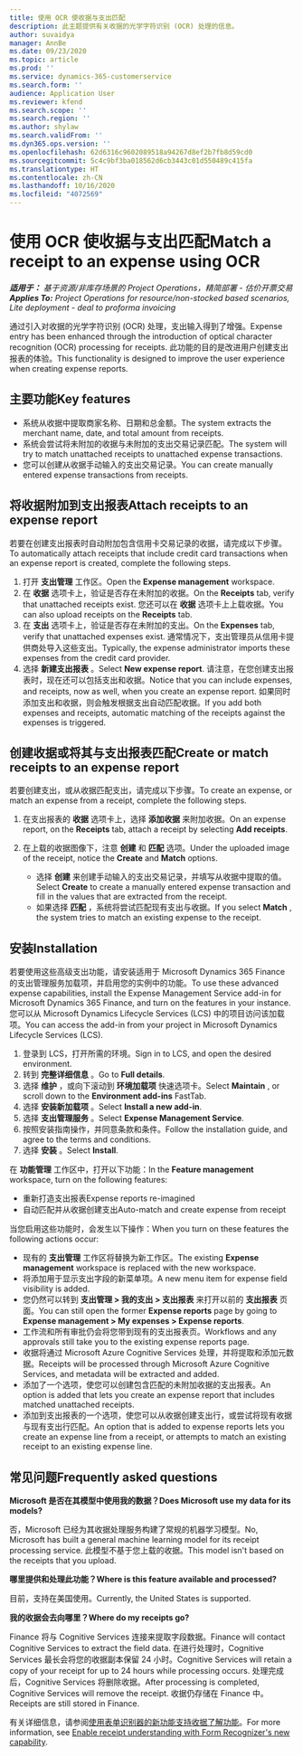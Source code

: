```yaml
---
title: 使用 OCR 使收据与支出匹配
description: 此主题提供有关收据的光学字符识别 (OCR) 处理的信息。
author: suvaidya
manager: AnnBe
ms.date: 09/23/2020
ms.topic: article
ms.prod: ''
ms.service: dynamics-365-customerservice
ms.search.form: ''
audience: Application User
ms.reviewer: kfend
ms.search.scope: ''
ms.search.region: ''
ms.author: shylaw
ms.search.validFrom: ''
ms.dyn365.ops.version: ''
ms.openlocfilehash: 62d6316c9602089518a94267d8ef2b7fb8d59cd0
ms.sourcegitcommit: 5c4c9bf3ba018562d6cb3443c01d550489c415fa
ms.translationtype: HT
ms.contentlocale: zh-CN
ms.lasthandoff: 10/16/2020
ms.locfileid: "4072569"
---
```

# <a name="match-a-receipt-to-an-expense-using-ocr"></a><span data-ttu-id="807ce-103">使用 OCR 使收据与支出匹配</span><span class="sxs-lookup"><span data-stu-id="807ce-103">Match a receipt to an expense using OCR</span></span>

<span data-ttu-id="807ce-104">_**适用于：** 基于资源/非库存场景的 Project Operations，精简部署 - 估价开票交易_</span><span class="sxs-lookup"><span data-stu-id="807ce-104">_**Applies To:** Project Operations for resource/non-stocked based scenarios, Lite deployment - deal to proforma invoicing_</span></span>

<span data-ttu-id="807ce-105">通过引入对收据的光学字符识别 (OCR) 处理，支出输入得到了增强。</span><span class="sxs-lookup"><span data-stu-id="807ce-105">Expense entry has been enhanced through the introduction of optical character recognition (OCR) processing for receipts.</span></span> <span data-ttu-id="807ce-106">此功能的目的是改进用户创建支出报表的体验。</span><span class="sxs-lookup"><span data-stu-id="807ce-106">This functionality is designed to improve the user experience when creating expense reports.</span></span>

## <a name="key-features"></a><span data-ttu-id="807ce-107">主要功能</span><span class="sxs-lookup"><span data-stu-id="807ce-107">Key features</span></span>

- <span data-ttu-id="807ce-108">系统从收据中提取商家名称、日期和总金额。</span><span class="sxs-lookup"><span data-stu-id="807ce-108">The system extracts the merchant name, date, and total amount from receipts.</span></span>
- <span data-ttu-id="807ce-109">系统会尝试将未附加的收据与未附加的支出交易记录匹配。</span><span class="sxs-lookup"><span data-stu-id="807ce-109">The system will try to match unattached receipts to unattached expense transactions.</span></span>
- <span data-ttu-id="807ce-110">您可以创建从收据手动输入的支出交易记录。</span><span class="sxs-lookup"><span data-stu-id="807ce-110">You can create manually entered expense transactions from receipts.</span></span>

## <a name="attach-receipts-to-an-expense-report"></a><span data-ttu-id="807ce-111">将收据附加到支出报表</span><span class="sxs-lookup"><span data-stu-id="807ce-111">Attach receipts to an expense report</span></span>

<span data-ttu-id="807ce-112">若要在创建支出报表时自动附加包含信用卡交易记录的收据，请完成以下步骤。</span><span class="sxs-lookup"><span data-stu-id="807ce-112">To automatically attach receipts that include credit card transactions when an expense report is created, complete the following steps.</span></span>

  1. <span data-ttu-id="807ce-113">打开 **支出管理** 工作区。</span><span class="sxs-lookup"><span data-stu-id="807ce-113">Open the **Expense management** workspace.</span></span>
  2. <span data-ttu-id="807ce-114">在 **收据** 选项卡上，验证是否存在未附加的收据。</span><span class="sxs-lookup"><span data-stu-id="807ce-114">On the **Receipts** tab, verify that unattached receipts exist.</span></span> <span data-ttu-id="807ce-115">您还可以在 **收据** 选项卡上上载收据。</span><span class="sxs-lookup"><span data-stu-id="807ce-115">You can also upload receipts on the **Receipts** tab.</span></span>
  3. <span data-ttu-id="807ce-116">在 **支出** 选项卡上，验证是否存在未附加的支出。</span><span class="sxs-lookup"><span data-stu-id="807ce-116">On the **Expenses** tab, verify that unattached expenses exist.</span></span> <span data-ttu-id="807ce-117">通常情况下，支出管理员从信用卡提供商处导入这些支出。</span><span class="sxs-lookup"><span data-stu-id="807ce-117">Typically, the expense administrator imports these expenses from the credit card provider.</span></span>
  4. <span data-ttu-id="807ce-118">选择 **新建支出报表** 。</span><span class="sxs-lookup"><span data-stu-id="807ce-118">Select **New expense report**.</span></span> <span data-ttu-id="807ce-119">请注意，在您创建支出报表时，现在还可以包括支出和收据。</span><span class="sxs-lookup"><span data-stu-id="807ce-119">Notice that you can include expenses, and receipts, now as well, when you create an expense report.</span></span> <span data-ttu-id="807ce-120">如果同时添加支出和收据，则会触发根据支出自动匹配收据。</span><span class="sxs-lookup"><span data-stu-id="807ce-120">If you add both expenses and receipts, automatic matching of the receipts against the expenses is triggered.</span></span>

## <a name="create-or-match-receipts-to-an-expense-report"></a><span data-ttu-id="807ce-121">创建收据或将其与支出报表匹配</span><span class="sxs-lookup"><span data-stu-id="807ce-121">Create or match receipts to an expense report</span></span>
<span data-ttu-id="807ce-122">若要创建支出，或从收据匹配支出，请完成以下步骤。</span><span class="sxs-lookup"><span data-stu-id="807ce-122">To create an expense, or match an expense from a receipt, complete the following steps.</span></span>

  1. <span data-ttu-id="807ce-123">在支出报表的 **收据** 选项卡上，选择 **添加收据** 来附加收据。</span><span class="sxs-lookup"><span data-stu-id="807ce-123">On an expense report, on the **Receipts** tab, attach a receipt by selecting **Add receipts**.</span></span>
  2. <span data-ttu-id="807ce-124">在上载的收据图像下，注意 **创建** 和 **匹配** 选项。</span><span class="sxs-lookup"><span data-stu-id="807ce-124">Under the uploaded image of the receipt, notice the **Create** and **Match** options.</span></span>

      - <span data-ttu-id="807ce-125">选择 **创建** 来创建手动输入的支出交易记录，并填写从收据中提取的值。</span><span class="sxs-lookup"><span data-stu-id="807ce-125">Select **Create** to create a manually entered expense transaction and fill in the values that are extracted from the receipt.</span></span>
      - <span data-ttu-id="807ce-126">如果选择 **匹配** ，系统将尝试匹配现有支出与收据。</span><span class="sxs-lookup"><span data-stu-id="807ce-126">If you select **Match** , the system tries to match an existing expense to the receipt.</span></span>

## <a name="installation"></a><span data-ttu-id="807ce-127">安装</span><span class="sxs-lookup"><span data-stu-id="807ce-127">Installation</span></span>

<span data-ttu-id="807ce-128">若要使用这些高级支出功能，请安装适用于 Microsoft Dynamics 365 Finance 的支出管理服务加载项，并启用您的实例中的功能。</span><span class="sxs-lookup"><span data-stu-id="807ce-128">To use these advanced expense capabilities, install the Expense Management Service add-in for Microsoft Dynamics 365 Finance, and turn on the features in your instance.</span></span> <span data-ttu-id="807ce-129">您可以从 Microsoft Dynamics Lifecycle Services (LCS) 中的项目访问该加载项。</span><span class="sxs-lookup"><span data-stu-id="807ce-129">You can access the add-in from your project in Microsoft Dynamics Lifecycle Services (LCS).</span></span>

1. <span data-ttu-id="807ce-130">登录到 LCS，打开所需的环境。</span><span class="sxs-lookup"><span data-stu-id="807ce-130">Sign in to LCS, and open the desired environment.</span></span>
2. <span data-ttu-id="807ce-131">转到 **完整详细信息** 。</span><span class="sxs-lookup"><span data-stu-id="807ce-131">Go to **Full details**.</span></span>
3. <span data-ttu-id="807ce-132">选择 **维护** ，或向下滚动到 **环境加载项** 快速选项卡。</span><span class="sxs-lookup"><span data-stu-id="807ce-132">Select **Maintain** , or scroll down to the **Environment add-ins** FastTab.</span></span>
4. <span data-ttu-id="807ce-133">选择 **安装新加载项** 。</span><span class="sxs-lookup"><span data-stu-id="807ce-133">Select **Install a new add-in**.</span></span>
5. <span data-ttu-id="807ce-134">选择 **支出管理服务** 。</span><span class="sxs-lookup"><span data-stu-id="807ce-134">Select **Expense Management Service**.</span></span>
6. <span data-ttu-id="807ce-135">按照安装指南操作，并同意条款和条件。</span><span class="sxs-lookup"><span data-stu-id="807ce-135">Follow the installation guide, and agree to the terms and conditions.</span></span>
7. <span data-ttu-id="807ce-136">选择 **安装** 。</span><span class="sxs-lookup"><span data-stu-id="807ce-136">Select **Install**.</span></span>

<span data-ttu-id="807ce-137">在 **功能管理** 工作区中，打开以下功能：</span><span class="sxs-lookup"><span data-stu-id="807ce-137">In the **Feature management** workspace, turn on the following features:</span></span>

- <span data-ttu-id="807ce-138">重新打造支出报表</span><span class="sxs-lookup"><span data-stu-id="807ce-138">Expense reports re-imagined</span></span>
- <span data-ttu-id="807ce-139">自动匹配并从收据创建支出</span><span class="sxs-lookup"><span data-stu-id="807ce-139">Auto-match and create expense from receipt</span></span>

<span data-ttu-id="807ce-140">当您启用这些功能时，会发生以下操作：</span><span class="sxs-lookup"><span data-stu-id="807ce-140">When you turn on these features the following actions occur:</span></span>

- <span data-ttu-id="807ce-141">现有的 **支出管理** 工作区将替换为新工作区。</span><span class="sxs-lookup"><span data-stu-id="807ce-141">The existing **Expense management** workspace is replaced with the new workspace.</span></span>
- <span data-ttu-id="807ce-142">将添加用于显示支出字段的新菜单项。</span><span class="sxs-lookup"><span data-stu-id="807ce-142">A new menu item for expense field visibility is added.</span></span>
- <span data-ttu-id="807ce-143">您仍然可以转到 **支出管理 > 我的支出 > 支出报表** 来打开以前的 **支出报表** 页面。</span><span class="sxs-lookup"><span data-stu-id="807ce-143">You can still open the former **Expense reports** page by going to **Expense management > My expenses > Expense reports**.</span></span>
- <span data-ttu-id="807ce-144">工作流和所有审批仍会将您带到现有的支出报表页。</span><span class="sxs-lookup"><span data-stu-id="807ce-144">Workflows and any approvals still take you to the existing expense reports page.</span></span>
- <span data-ttu-id="807ce-145">收据将通过 Microsoft Azure Cognitive Services 处理，并将提取和添加元数据。</span><span class="sxs-lookup"><span data-stu-id="807ce-145">Receipts will be processed through Microsoft Azure Cognitive Services, and metadata will be extracted and added.</span></span>
- <span data-ttu-id="807ce-146">添加了一个选项，使您可以创建包含匹配的未附加收据的支出报表。</span><span class="sxs-lookup"><span data-stu-id="807ce-146">An option is added that lets you create an expense report that includes matched unattached receipts.</span></span>
- <span data-ttu-id="807ce-147">添加到支出报表的一个选项，使您可以从收据创建支出行，或尝试将现有收据与现有支出行匹配。</span><span class="sxs-lookup"><span data-stu-id="807ce-147">An option that is added to expense reports lets you create an expense line from a receipt, or attempts to match an existing receipt to an existing expense line.</span></span>

## <a name="frequently-asked-questions"></a><span data-ttu-id="807ce-148">常见问题</span><span class="sxs-lookup"><span data-stu-id="807ce-148">Frequently asked questions</span></span>

<span data-ttu-id="807ce-149">**Microsoft 是否在其模型中使用我的数据？**</span><span class="sxs-lookup"><span data-stu-id="807ce-149">**Does Microsoft use my data for its models?**</span></span>

<span data-ttu-id="807ce-150">否，Microsoft 已经为其收据处理服务构建了常规的机器学习模型。</span><span class="sxs-lookup"><span data-stu-id="807ce-150">No, Microsoft has built a general machine learning model for its receipt processing service.</span></span> <span data-ttu-id="807ce-151">此模型不基于您上载的收据。</span><span class="sxs-lookup"><span data-stu-id="807ce-151">This model isn't based on the receipts that you upload.</span></span>

<span data-ttu-id="807ce-152">**哪里提供和处理此功能？**</span><span class="sxs-lookup"><span data-stu-id="807ce-152">**Where is this feature available and processed?**</span></span>

<span data-ttu-id="807ce-153">目前，支持在美国使用。</span><span class="sxs-lookup"><span data-stu-id="807ce-153">Currently, the United States is supported.</span></span>

<span data-ttu-id="807ce-154">**我的收据会去向哪里？**</span><span class="sxs-lookup"><span data-stu-id="807ce-154">**Where do my receipts go?**</span></span>

<span data-ttu-id="807ce-155">Finance 将与 Cognitive Services 连接来提取字段数据。</span><span class="sxs-lookup"><span data-stu-id="807ce-155">Finance will contact Cognitive Services to extract the field data.</span></span> <span data-ttu-id="807ce-156">在进行处理时，Cognitive Services 最长会将您的收据副本保留 24 小时。</span><span class="sxs-lookup"><span data-stu-id="807ce-156">Cognitive Services will retain a copy of your receipt for up to 24 hours while processing occurs.</span></span> <span data-ttu-id="807ce-157">处理完成后，Cognitive Services 将删除收据。</span><span class="sxs-lookup"><span data-stu-id="807ce-157">After processing is completed, Cognitive Services will remove the receipt.</span></span> <span data-ttu-id="807ce-158">收据仍存储在 Finance 中。</span><span class="sxs-lookup"><span data-stu-id="807ce-158">Receipts are still stored in Finance.</span></span>

<span data-ttu-id="807ce-159">有关详细信息，请参阅[使用表单识别器的新功能支持收据了解功能](https://azure.microsoft.com/blog/enable-receipt-understanding-with-form-recognizer-s-new-capability/)。</span><span class="sxs-lookup"><span data-stu-id="807ce-159">For more information, see [Enable receipt understanding with Form Recognizer's new capability](https://azure.microsoft.com/blog/enable-receipt-understanding-with-form-recognizer-s-new-capability/).</span></span>

